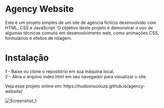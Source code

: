 <h1>Agency Website</h1>

<p>Este é um projeto simples de um site de agência fictício desenvolvido com HTML, CSS e JavaScript. O objetivo deste projeto é demonstrar o uso de algumas técnicas comuns em desenvolvimento web, como animações CSS, formulários e efeitos de rolagem.</p>

<h1>Instalação</h1>
<p>
1 - Baixe ou clone o repositório em sua máquina local.<br>
2 - Abra o arquivo index.html em seu navegador para visualizar o site.<br>
</p>

<p>Veja esse projeto online em: https://hudsonsoouza.github.io/agency-website/</p>

![Screenshot_1](https://user-images.githubusercontent.com/70814948/145690557-9d0ab545-e268-4dc2-89b5-173928cc0898.png)
